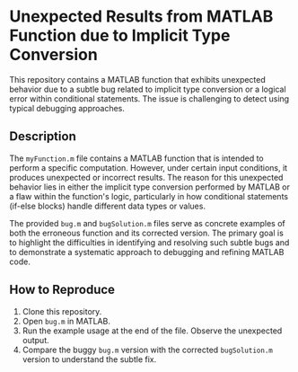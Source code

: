 # Unexpected Results from MATLAB Function due to Implicit Type Conversion

This repository contains a MATLAB function that exhibits unexpected behavior due to a subtle bug related to implicit type conversion or a logical error within conditional statements. The issue is challenging to detect using typical debugging approaches.

## Description

The `myFunction.m` file contains a MATLAB function that is intended to perform a specific computation. However, under certain input conditions, it produces unexpected or incorrect results. The reason for this unexpected behavior lies in either the implicit type conversion performed by MATLAB or a flaw within the function's logic, particularly in how conditional statements (if-else blocks) handle different data types or values.

The provided `bug.m` and `bugSolution.m` files serve as concrete examples of both the erroneous function and its corrected version. The primary goal is to highlight the difficulties in identifying and resolving such subtle bugs and to demonstrate a systematic approach to debugging and refining MATLAB code.

## How to Reproduce

1.  Clone this repository.
2.  Open `bug.m` in MATLAB.
3.  Run the example usage at the end of the file. Observe the unexpected output.
4.  Compare the buggy `bug.m` version with the corrected `bugSolution.m` version to understand the subtle fix.